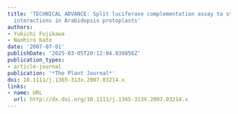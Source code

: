 ```yaml
---
title: 'TECHNICAL ADVANCE: Split luciferase complementation assay to study protein–protein
  interactions in Arabidopsis protoplasts'
authors:
- Yukichi Fujikawa
- Naohiro Kato
date: '2007-07-01'
publishDate: '2025-03-05T20:12:04.839856Z'
publication_types:
- article-journal
publication: '*The Plant Journal*'
doi: 10.1111/j.1365-313x.2007.03214.x
links:
- name: URL
  url: http://dx.doi.org/10.1111/j.1365-313X.2007.03214.x
---
```

